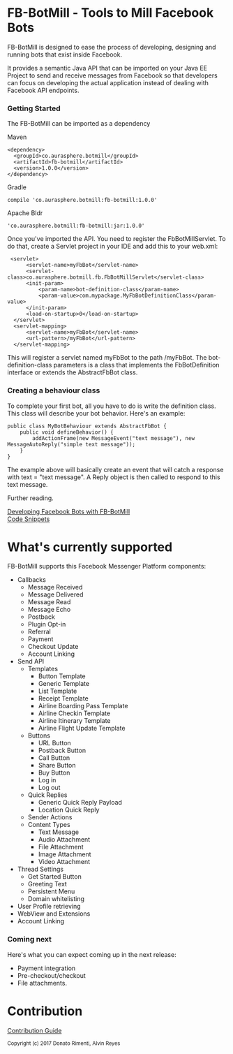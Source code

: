 # FB-BotMill - Tools to Mill Facebook Bots
FB-BotMill is designed to ease the process of developing, designing and running bots that exist inside Facebook. 

It provides a semantic Java API that can be imported on your Java EE Project to send and receive messages from Facebook so that developers can focus on developing the actual application instead of dealing with Facebook API endpoints.

**<h3>Getting Started</h3>**
The FB-BotMill can be imported as a dependency

Maven

	<dependency>
	  <groupId>co.aurasphere.botmill</groupId>
	  <artifactId>fb-botmill</artifactId>
	  <version>1.0.0</version>
	</dependency>

Gradle

	compile 'co.aurasphere.botmill:fb-botmill:1.0.0'

Apache Bldr

	'co.aurasphere.botmill:fb-botmill:jar:1.0.0'
	
	
Once you've imported the API. You need to register the FbBotMillServlet. To do that, create a Servlet project in your IDE and add this to your web.xml:

     <servlet>
		  <servlet-name>myFbBot</servlet-name>
		  <servlet-class>co.aurasphere.botmill.fb.FbBotMillServlet</servlet-class>
		  <init-param>
			  <param-name>bot-definition-class</param-name>
			  <param-value>com.mypackage.MyFbBotDefinitionClass</param-value>
		  </init-param>
		  <load-on-startup>0</load-on-startup>
	  </servlet>
	  <servlet-mapping>
		  <servlet-name>myFbBot</servlet-name>
		  <url-pattern>/myFbBot</url-pattern>
	  </servlet-mapping>

This will register a servlet named myFbBot to the path /myFbBot. The bot-definition-class parameters is a class that implements the FbBotDefinition interface or extends the AbstractFbBot class.

**<h3>Creating a behaviour class</h3>**
To complete your first bot, all you have to do is write the definition class. This class will describe your bot behavior. Here's an example:

	public class MyBotBehaviour extends AbstractFbBot {
		public void defineBehavior() {
			addActionFrame(new MessageEvent("text message"), new MessageAutoReply("simple text message"));
		}
	}

The example above will basically create an event that will catch a response with text = "text message". A Reply object is then called to respond to this text message.

Further reading.

[Developing Facebook Bots with FB-BotMill](https://github.com/BotMill/fb-botmill/wiki/Developing-with-FB-BotMill)  
[Code Snippets](https://github.com/BotMill/fb-botmill/wiki/Code-Snippets)

# What's currently supported

FB-BotMill supports this Facebook Messenger Platform components:

- Callbacks
	- Message Received
	- Message Delivered
	- Message Read
	- Message Echo
	- Postback
	- Plugin Opt-in
	- Referral
	- Payment
	- Checkout Update
	- Account Linking
- Send API
	- Templates
		- Button Template
		- Generic Template
		- List Template
		- Receipt Template
		- Airline Boarding Pass Template
		- Airline Checkin Template
		- Airline Itinerary Template
		- Airline Flight Update Template
	- Buttons
		- URL Button
		- Postback Button
		- Call Button
		- Share Button
		- Buy Button
		- Log in
		- Log out
	- Quick Replies
		- Generic Quick Reply Payload
		- Location Quick Reply
	- Sender Actions
	- Content Types
		- Text Message
		- Audio Attachment
		- File Attachment
		- Image Attachment
		- Video Attachment
- Thread Settings
	- Get Started Button
	- Greeting Text
	- Persistent Menu
	- Domain whitelisting
- User Profile retrieving
- WebView and Extensions
- Account Linking
	
**<h3>Coming next</h3>**

Here's what you can expect coming up in the next release:

- Payment integration
- Pre-checkout/checkout
- File attachments.

# Contribution

[Contribution Guide](https://github.com/BotMill/fb-botmill/blob/master/CONTRIBUTING.md)

<sub>Copyright (c) 2017 Donato Rimenti, Alvin Reyes</sub>
